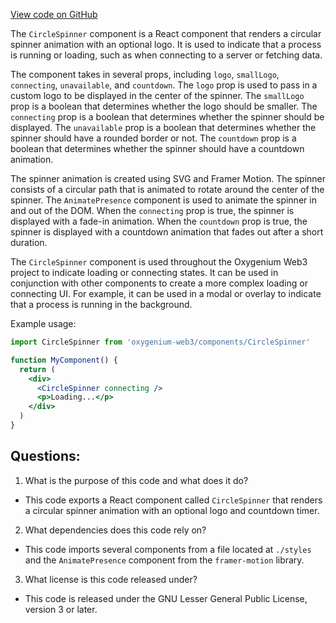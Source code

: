 [View code on GitHub](https://github.com/oxygenium-network/oxygenium-web3/packages/web3-react/src/components/ConnectModal/ConnectWithInjector/CircleSpinner/index.tsx)

The `CircleSpinner` component is a React component that renders a circular spinner animation with an optional logo. It is used to indicate that a process is running or loading, such as when connecting to a server or fetching data. 

The component takes in several props, including `logo`, `smallLogo`, `connecting`, `unavailable`, and `countdown`. The `logo` prop is used to pass in a custom logo to be displayed in the center of the spinner. The `smallLogo` prop is a boolean that determines whether the logo should be smaller. The `connecting` prop is a boolean that determines whether the spinner should be displayed. The `unavailable` prop is a boolean that determines whether the spinner should have a rounded border or not. The `countdown` prop is a boolean that determines whether the spinner should have a countdown animation.

The spinner animation is created using SVG and Framer Motion. The spinner consists of a circular path that is animated to rotate around the center of the spinner. The `AnimatePresence` component is used to animate the spinner in and out of the DOM. When the `connecting` prop is true, the spinner is displayed with a fade-in animation. When the `countdown` prop is true, the spinner is displayed with a countdown animation that fades out after a short duration.

The `CircleSpinner` component is used throughout the Oxygenium Web3 project to indicate loading or connecting states. It can be used in conjunction with other components to create a more complex loading or connecting UI. For example, it can be used in a modal or overlay to indicate that a process is running in the background. 

Example usage:

```jsx
import CircleSpinner from 'oxygenium-web3/components/CircleSpinner'

function MyComponent() {
  return (
    <div>
      <CircleSpinner connecting />
      <p>Loading...</p>
    </div>
  )
}
```
## Questions: 
 1. What is the purpose of this code and what does it do?
- This code exports a React component called `CircleSpinner` that renders a circular spinner animation with an optional logo and countdown timer.

2. What dependencies does this code rely on?
- This code imports several components from a file located at `./styles` and the `AnimatePresence` component from the `framer-motion` library.

3. What license is this code released under?
- This code is released under the GNU Lesser General Public License, version 3 or later.